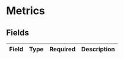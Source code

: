 # Metrics


## Fields

| Field       | Type        | Required    | Description |
| ----------- | ----------- | ----------- | ----------- |